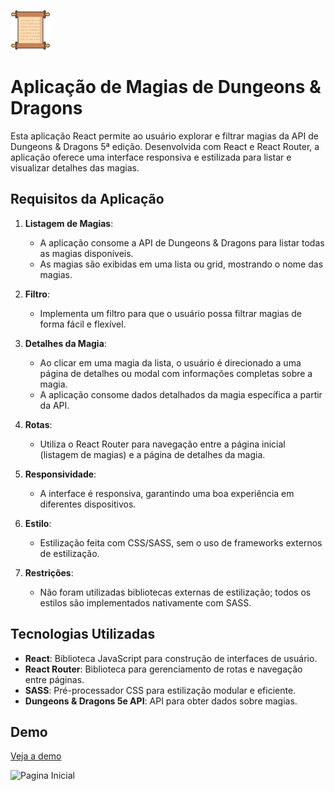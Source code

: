 ![Texto Alternativo](public/favicon.ico)


# Aplicação de Magias de Dungeons & Dragons 

Esta aplicação React permite ao usuário explorar e filtrar magias da API de Dungeons & Dragons 5ª edição. Desenvolvida com React e React Router, a aplicação oferece uma interface responsiva e estilizada para listar e visualizar detalhes das magias.

## Requisitos da Aplicação

1. **Listagem de Magias**:
   - A aplicação consome a API de Dungeons & Dragons para listar todas as magias disponíveis.
   - As magias são exibidas em uma lista ou grid, mostrando o nome das magias.

2. **Filtro**:
   - Implementa um filtro para que o usuário possa filtrar magias de forma fácil e flexível.

3. **Detalhes da Magia**:
   - Ao clicar em uma magia da lista, o usuário é direcionado a uma página de detalhes ou modal com informações completas sobre a magia.
   - A aplicação consome dados detalhados da magia específica a partir da API.

4. **Rotas**:
   - Utiliza o React Router para navegação entre a página inicial (listagem de magias) e a página de detalhes da magia.

5. **Responsividade**:
   - A interface é responsiva, garantindo uma boa experiência em diferentes dispositivos.

6. **Estilo**:
   - Estilização feita com CSS/SASS, sem o uso de frameworks externos de estilização.

7. **Restrições**:
   - Não foram utilizadas bibliotecas externas de estilização; todos os estilos são implementados nativamente com SASS.

## Tecnologias Utilizadas

- **React**: Biblioteca JavaScript para construção de interfaces de usuário.
- **React Router**: Biblioteca para gerenciamento de rotas e navegação entre páginas.
- **SASS**: Pré-processador CSS para estilização modular e eficiente.
- **Dungeons & Dragons 5e API**: API para obter dados sobre magias.

## Demo
[Veja a demo](https://spellbook-silk.vercel.app/)

![Pagina Inicial]()



